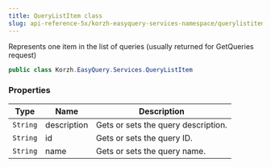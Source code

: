 ```yaml
---
title: QueryListItem class
slug: api-reference-5x/korzh-easyquery-services-namespace/querylistitem-class
---
```


Represents one item in the list of queries (usually returned for GetQueries request)
```csharp
public class Korzh.EasyQuery.Services.QueryListItem

```

### Properties

| Type | Name | Description | 
| --- | --- | --- | 
| `String` | description | Gets or sets the query description. | 
| `String` | id | Gets or sets the query ID. | 
| `String` | name | Gets or sets the query name. |